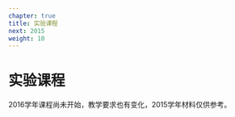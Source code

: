 ```yaml
---
chapter: true
title: 实验课程
next: 2015
weight: 10
---
```


# 实验课程

2016学年课程尚未开始，教学要求也有变化，2015学年材料仅供参考。
